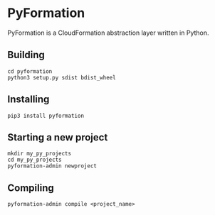 # PyFormation

PyFormation is a CloudFormation abstraction layer written in Python.

## Building

```
cd pyformation
python3 setup.py sdist bdist_wheel

```

## Installing

`pip3 install pyformation`

## Starting a new project

```
mkdir my_py_projects
cd my_py_projects
pyformation-admin newproject
```

## Compiling

`pyformation-admin compile <project_name>`